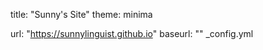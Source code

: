 title: "Sunny's Site"
theme: minima

url: "https://sunnylinguist.github.io"
baseurl: ""
_config.yml
